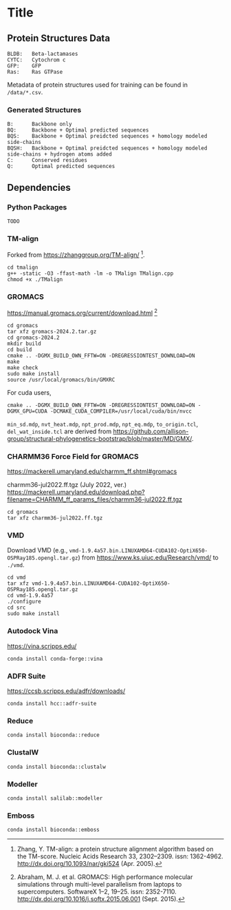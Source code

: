 # Title

## Protein Structures Data

```
BLDB:   Beta-lactamases
CYTC:   Cytochrom c
GFP:    GFP
Ras:    Ras GTPase
```

Metadata of protein structures used for training can be found in `/data/*.csv`.

### Generated Structures

```
B:      Backbone only
BQ:     Backbone + Optimal predicted sequences
BQS:    Backbone + Optimal preidcted sequences + homology modeled side-chains
BQSH:   Backbone + Optimal preidcted sequences + homology modeled side-chains + hydrogen atoms added
C:      Conserved residues
Q:      Optimal predicted sequences
```

## Dependencies

### Python Packages

```
TODO
```

### TM-align

Forked from https://zhanggroup.org/TM-align/ [^1].

[^1]: Zhang, Y. TM-align: a protein structure alignment algorithm based on the TM-score. Nucleic Acids Research 33, 2302–2309. issn: 1362-4962. http://dx.doi.org/10.1093/nar/gki524 (Apr. 2005).

```
cd tmalign
g++ -static -O3 -ffast-math -lm -o TMalign TMalign.cpp
chmod +x ./TMalign
```

### GROMACS

https://manual.gromacs.org/current/download.html [^2]

```
cd gromacs
tar xfz gromacs-2024.2.tar.gz
cd gromacs-2024.2
mkdir build
cd build
cmake .. -DGMX_BUILD_OWN_FFTW=ON -DREGRESSIONTEST_DOWNLOAD=ON
make
make check
sudo make install
source /usr/local/gromacs/bin/GMXRC
```

For cuda users,
```
cmake .. -DGMX_BUILD_OWN_FFTW=ON -DREGRESSIONTEST_DOWNLOAD=ON -DGMX_GPU=CUDA -DCMAKE_CUDA_COMPILER=/usr/local/cuda/bin/nvcc
```

`min_sd.mdp`, `nvt_heat.mdp`, `npt_prod.mdp`, `npt_eq.mdp`, `to_origin.tcl`, `del_wat_inside.tcl` are derived from
https://github.com/allison-group/structural-phylogenetics-bootstrap/blob/master/MD/GMX/.

[^2]: Abraham, M. J. et al. GROMACS: High performance molecular simulations through multi-level parallelism from laptops to supercomputers. SoftwareX 1–2, 19–25. issn: 2352-7110. http://dx.doi.org/10.1016/j.softx.2015.06.001 (Sept. 2015).

### CHARMM36 Force Field for GROMACS

https://mackerell.umaryland.edu/charmm_ff.shtml#gromacs

charmm36-jul2022.ff.tgz (July 2022, ver.)
https://mackerell.umaryland.edu/download.php?filename=CHARMM_ff_params_files/charmm36-jul2022.ff.tgz

```
cd gromacs
tar xfz charmm36-jul2022.ff.tgz
```

### VMD

Download VMD (e.g., `vmd-1.9.4a57.bin.LINUXAMD64-CUDA102-OptiX650-OSPRay185.opengl.tar.gz`) from 
https://www.ks.uiuc.edu/Research/vmd/ to `./vmd`.

```
cd vmd
tar xfz vmd-1.9.4a57.bin.LINUXAMD64-CUDA102-OptiX650-OSPRay185.opengl.tar.gz
cd vmd-1.9.4a57
./configure
cd src
sudo make install
```

### Autodock Vina

https://vina.scripps.edu/

```
conda install conda-forge::vina
```

### ADFR Suite

https://ccsb.scripps.edu/adfr/downloads/

```
conda install hcc::adfr-suite
```

### Reduce

```
conda install bioconda::reduce
```

### ClustalW

```
conda install bioconda::clustalw
```

### Modeller

```
conda install salilab::modeller
```

### Emboss

```
conda install bioconda::emboss
```